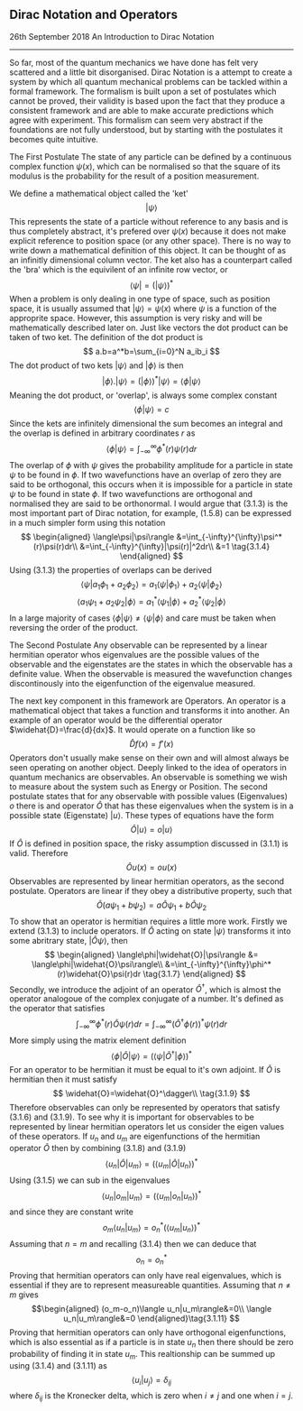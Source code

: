 ## Dirac Notation and Operators
<date>26th September 2018</date>
<label>An Introduction to Dirac Notation</label>
<hr/>



So far, most of the quantum mechanics we have done has felt very scattered and a little bit disorganised. Dirac
Notation is a attempt to create a system by which all quantum mechanical problems can be tackled within a formal
framework. The formalism is built upon a set of postulates which cannot be proved, their validity is based upon the
fact that they produce a consistent framework and are able to make accurate predictions which agree with
experiment. This formalism can seem very abstract if the foundations are not fully understood, but by starting with
the postulates it becomes quite intuitive.

The First Postulate
The state of any particle can be defined by a continuous complex function $\psi(x)$, which can be normalised so that
the square of its modulus is the probability for the result of a position measurement. 


We define a mathematical object called the 'ket'
$$
|\psi\rangle
$$
This represents the state of a particle without reference to any basis and is thus completely abstract, it's prefered over $\psi(x)$ because it does not make explicit reference to position space (or any other space). There is no way to write down a mathematical definition of this object. It can be thought of as an infinitly dimensional column vector. The ket also has a counterpart called the 'bra' which is the equivilent of an infinite row vector, or
$$
\langle\psi|=\left(|\psi\rangle\right)^* \tag{3.1.1}
$$
When a problem is only dealing in one type of space, such as position space, it is usually assumed that $|\psi\rangle = \psi(x)$ where $\psi$ is a function of the approprite space. However, this assumption is very risky and will be mathematically described later on. 
Just like vectors the dot product can be taken of two ket. The definition of the dot product is
$$
a.b=a^*b=\sum_{i=0}^N a_ib_i
$$
The dot product of two kets $|\psi\rangle$ and $|\phi\rangle$ is then 
$$
|\phi\rangle.|\psi\rangle=\left(|\phi\rangle\right)^*|\psi\rangle=\langle\phi|\psi\rangle
$$
Meaning the dot product, or 'overlap', is always some complex constant
$$
\langle\phi|\psi\rangle = c\tag{3.1.2}
$$ 
Since the kets are infinitely dimensional the sum becomes an integral and the overlap is defined in arbitrary coordinates $r$ as
$$
\langle\phi|\psi\rangle =\int_{-\infty}^{\infty}\phi^*(r)\psi(r)dr \tag{3.1.3}
$$
The overlap of $\phi$ with $\psi$ gives the probability amplitude for a particle in state $\psi$ to be found in
$\phi$. If two wavefunctions have an overlap of zero they are said to be orthogonal, this occurs when it is
impossible for a particle in state $\psi$ to be found in state $\phi$. If two wavefunctions are orthogonal and
normalised they are said to be orthonormal.
I would argue that $(3.1.3)$ is the most important part of Dirac notation, for example, $(1.5.8)$ can be expressed in a much simpler form using this notation
$$
\begin{aligned}
\langle\psi|\psi\rangle &=\int_{-\infty}^{\infty}\psi^*(r)\psi(r)dr\\
&=\int_{-\infty}^{\infty}|\psi(r)|^2dr\\
&=1 \tag{3.1.4}
\end{aligned}
$$
Using $(3.1.3)$ the properties of overlaps can be derived
$$
\langle\psi|a_1\phi_1 + a_2\phi_2\rangle = a_1\langle\psi|\phi_1\rangle + a_2\langle\psi|\phi_2\rangle
$$
$$
\langle a_1\psi_1 + a_2\psi_2|\phi\rangle = a^*_1\langle\psi_1|\phi\rangle + a^*_2\langle\psi_2|\phi\rangle
$$
In a large majority of cases $\langle\phi|\psi\rangle \neq \langle\psi|\phi\rangle$ and care must be taken when
reversing the order of the product.

The Second Postulate
Any observable can be represented by a linear hermitian operator whos eigenvalues are the possible values of the
observable and the eigenstates are the states in which the observable has a definite value. When the observable
is measured the wavefunction changes discontinously into the eigenfunction of the eigenvalue measured. 

The next key component in this framework are Operators. An operator is a mathematical object that takes a function
and transforms it into another. An example of an operator would be the differential operator
$\widehat{D}=\frac{d}{dx}$. It would operate on a function like so
$$
\widehat{D}f(x)=f'(x)
$$
Operators don't usually make sense on their own and will almost always be seen operating on another object. Deeply
linked to the idea of operators in quantum mechanics are observables. An observable is something we wish to measure about the system
such as Energy or Position. The second postulate states that for any observable with possible values (Eigenvalues)
$o$ there is and operator $\widehat{O}$ that has these eigenvalues when the system is in a possible state (Eigenstate) $|u\rangle$. These
types of equations have the form
$$
\widehat{O}|u\rangle=o|u\rangle\tag{3.1.5}
$$
If $\widehat{O}$ is defined in position space, the risky assumption discussed in $(3.1.1)$ is valid. Therefore
$$
\widehat{O}u(x)=ou(x)
$$
Observables are represented by linear hermitian operators, as the second postulate. Operators are linear
if they obey a distributive property, such that
$$
\widehat{O}(a\psi_1+b\psi_2)=a\widehat{O}\psi_1+b\widehat{O}\psi_2\tag{3.1.6}
$$
To show that an operator is hermitian requires a little more work. Firstly we extend $(3.1.3)$ to include operators. If $\widehat{O}$ acting on state $|\psi\rangle$ transforms it into some abritrary state, $|\widehat{O}\psi\rangle$, then
$$
\begin{aligned}
\langle\phi|\widehat{O}|\psi\rangle &= \langle\phi|\widehat{O}\psi\rangle\\
&=\int_{-\infty}^{\infty}\phi^*(r)\widehat{O}\psi(r)dr \tag{3.1.7}
\end{aligned}
$$
Secondly, we introduce the adjoint of an operator $\widehat{O}^\dagger$, which is almost the operator analogoue of the complex conjugate of a number. It's defined as the operator that satisfies
$$
\int_{-\infty}^{\infty}\phi^*(r)\widehat{O}\psi(r)dr=\int_{-\infty}^{\infty}(\widehat{O}^\dagger\phi(r))^*\psi(r)dr
$$
More simply using the matrix element definition
$$
\langle\phi|\widehat{O}|\psi\rangle=(\langle\psi|\widehat{O}^\dagger|\phi\rangle)^*\tag{3.1.8}
$$
For an operator to be hermitian it must be equal to it's own adjoint. If $\widehat{O}$ is hermitian then it must
satisfy
$$
\widehat{O}=\widehat{O}^\dagger\\ \tag{3.1.9}
$$
Therefore observables can only be represented by operators that satisfy $(3.1.6)$ and $(3.1.9)$. To see why it is
important for observables to be represented by linear hermitian operators let us consider the eigen values of these
operators. If $u_n$ and $u_m$ are eigenfunctions of the hermitian operator $\widehat{O}$ then by combining $(3.1.8)$ and $(3.1.9)$
$$
\langle u_n|\widehat{O}|u_m\rangle=(\langle u_m|\widehat{O}|u_n\rangle)^*
$$
Using $(3.1.5)$ we can sub in the eigenvalues
$$
\langle u_n|o_m|u_m\rangle=(\langle u_m|o_n|u_n\rangle)^*
$$
and since they are constant write
$$
o_m\langle u_n|u_m\rangle=o_n^*(\langle u_m|u_n\rangle)^*
$$
Assuming that $n=m$ and recalling $(3.1.4)$ then we can deduce that
$$
o_n=o_n^*\tag{3.1.10}
$$
Proving that hermitian operators can only have real eigenvalues, which is essential if they are to represent
measureable quantities. Assuming that $n\neq m$ gives
$$\begin{aligned}
(o_m-o_n)\langle u_n|u_m\rangle&=0\\
\langle u_n|u_m\rangle&=0
\end{aligned}\tag{3.1.11}
$$
Proving that hermitian operators can only have orthogonal eigenfunctions, which is also essential as if a particle
is in state $u_n$ then there should be zero probability of finding it in state $u_m$. This realtionship can be summed up using $(3.1.4)$ and $(3.1.11)$ as
$$
\langle u_i|u_j\rangle = \delta_{ij}
$$
where $\delta_{ij}$ is the Kronecker delta, which is zero when $i\neq j$ and one when $i=j$.